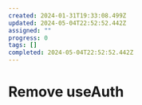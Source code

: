 ```yaml
---
created: 2024-01-31T19:33:08.499Z
updated: 2024-05-04T22:52:52.442Z
assigned: ""
progress: 0
tags: []
completed: 2024-05-04T22:52:52.442Z
---
```


# Remove useAuth
